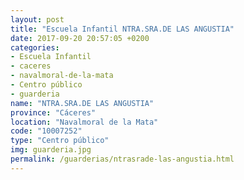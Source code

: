 ```yaml
---
layout: post
title: "Escuela Infantil NTRA.SRA.DE LAS ANGUSTIA"
date: 2017-09-20 20:57:05 +0200
categories:
- Escuela Infantil
- caceres
- navalmoral-de-la-mata
- Centro público
- guarderia
name: "NTRA.SRA.DE LAS ANGUSTIA"
province: "Cáceres"
location: "Navalmoral de la Mata"
code: "10007252"
type: "Centro público"
img: guarderia.jpg
permalink: /guarderias/ntrasrade-las-angustia.html
---
```


